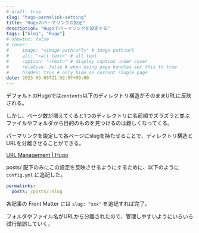 ```yaml
---
# draft: true
slug: "hugo-parmalink-setting"
title: "Hugoのパーマリンクの設定"
description: "Hugoでパーマリンクを設定する"
tags: ["blog", "Hugo"]
# showtoc: false
# cover:
#     image: "<image path/url>" # image path/url
#     alt: "<alt text>" # alt text
#     caption: "<text>" # display caption under cover
#     relative: false # when using page bundles set this to true
#     hidden: true # only hide on current single page
date: 2023-03-05T21:52:57+09:00
---
```


デフォルトのHugoでは`contents`以下のディレクトリ構造がそのままURLに反映される。

しかし、ページ数が増えてくると1つのディレクトリに名前順でズラズラと並ぶファイルやフォルダから目的のものを見つけるのは難しくなってくる。

パーマリンクを設定して各ページにslugを持たせることで、ディレクトリ構造とURLを分離させることができる。

[URL Management | Hugo](https://gohugo.io/content-management/urls/)

posts/ 配下のみにこの設定を反映させるようにするために、以下のように `config.yml` に追記した。

```yaml
permalinks:
  posts: /posts/:slug
```

各記事の Front Matter には `slug: "xxx"` を追記すれば完了。

フォルダやファイル名がURLから分離されたので、管理しやすいようにいろいろ試行錯誤していく。